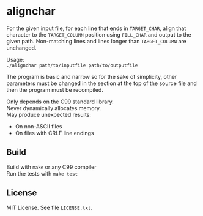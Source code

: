# alignchar

For the given input file, for each line that ends in `TARGET_CHAR`,
align that character to the `TARGET_COLUMN` position using `FILL_CHAR`
and output to the given path.
Non-matching lines and lines longer than `TARGET_COLUMN` are unchanged.

Usage:  
`./alignchar path/to/inputfile path/to/outputfile`

The program is basic and narrow so for the sake of simplicity,
other parameters must be changed in the section at the top of the source file
and then the program must be recompiled.

Only depends on the C99 standard library.  
Never dynamically allocates memory.  
May produce unexpected results:
- On non-ASCII files
- On files with CRLF line endings

## Build
Build with `make` or any C99 compiler  
Run the tests with `make test`

## License
MIT License. See file `LICENSE.txt`.
